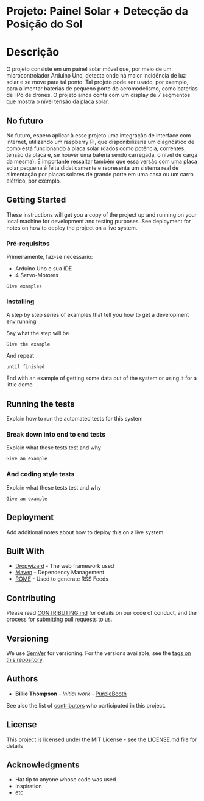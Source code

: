 # Projeto: Painel Solar + Detecção da Posição do Sol

# Descrição

  O projeto consiste em um painel solar móvel que, por meio de um microcontrolador Arduino Uno, detecta onde há maior incidência de luz solar e se move para tal ponto. Tal projeto pode ser usado, por exemplo, para alimentar baterias de pequeno porte do aeromodelismo, como baterias de liPo de drones. O projeto ainda conta com um display de 7 segmentos que mostra o nível tensão da placa solar.

## No futuro

  No futuro, espero aplicar à esse projeto uma integração de interface com internet, utilizando um raspberry Pi, que disponibilizaria um diagnóstico de como está funcionando a placa solar (dados como potência, correntes, tensão da placa e, se houver uma bateria sendo carregada, o nível de carga da mesma).
  É importante ressaltar também que essa versão com uma placa solar pequena é feita didaticamente e representa um sistema real de alimentação por placas solares de grande porte em uma casa ou um carro elétrico, por exemplo.


## Getting Started

These instructions will get you a copy of the project up and running on your local machine for development and testing purposes. See deployment for notes on how to deploy the project on a live system.

### Pré-requisitos

  Primeiramente, faz-se necessário:
  - Arduino Uno e sua IDE
  - 4 Servo-Motores
  



```
Give examples
```

### Installing

A step by step series of examples that tell you how to get a development env running

Say what the step will be

```
Give the example
```

And repeat

```
until finished
```

End with an example of getting some data out of the system or using it for a little demo

## Running the tests

Explain how to run the automated tests for this system

### Break down into end to end tests

Explain what these tests test and why

```
Give an example
```

### And coding style tests

Explain what these tests test and why

```
Give an example
```

## Deployment

Add additional notes about how to deploy this on a live system

## Built With

* [Dropwizard](http://www.dropwizard.io/1.0.2/docs/) - The web framework used
* [Maven](https://maven.apache.org/) - Dependency Management
* [ROME](https://rometools.github.io/rome/) - Used to generate RSS Feeds

## Contributing

Please read [CONTRIBUTING.md](https://gist.github.com/PurpleBooth/b24679402957c63ec426) for details on our code of conduct, and the process for submitting pull requests to us.

## Versioning

We use [SemVer](http://semver.org/) for versioning. For the versions available, see the [tags on this repository](https://github.com/your/project/tags). 

## Authors

* **Billie Thompson** - *Initial work* - [PurpleBooth](https://github.com/PurpleBooth)

See also the list of [contributors](https://github.com/your/project/contributors) who participated in this project.

## License

This project is licensed under the MIT License - see the [LICENSE.md](LICENSE.md) file for details

## Acknowledgments

* Hat tip to anyone whose code was used
* Inspiration
* etc


